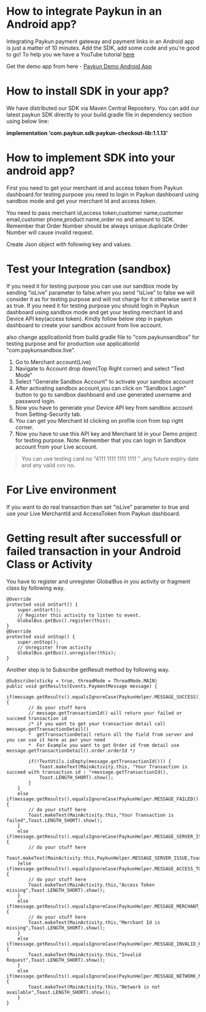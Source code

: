 

# How to integrate Paykun in an Android app?

Integrating Paykun payment gateway and payment links in an Android app is just a matter of 10 minutes. Add the SDK, add some code and you're good to go! To help you we have a YouTube tutorial [here](https://youtu.be/j9ZQhz-laaM)

Get the demo app from here - [Paykun Demo Android App](http://www.mediafire.com/file/0x5yoypi7eu9c6x/app-debug.apk/file)

#	How to install SDK in your app?

We have distributed our SDK via Maven Central Repositery. You can add our latest paykun SDK directly to your build.gradle file in dependency section using below line:

**implementation 'com.paykun.sdk:paykun-checkout-lib:1.1.13'**


#	How to implement SDK into your android app?

First you need to get your merchant id and access token from Paykun dashboard.for testing purpose you need to login in Paykun dashboard using sandbox mode and get your merchant Id and access token.

You need to pass merchant id,access token,customer name,customer email,customer phone,product name,order no and amount to SDK.
Remember that Order Number should be always unique.duplicate Order Number will cause invalid request.

Create Json object with following key and values.


#	Test your Integration (sandbox)

If you need it for testing purpose you can use our sandbox mode by sending “isLive” parameter to false.when you send “isLive” to false we will consider it as for testing purpose and will not charge for it otherwise sent it as true.
If you need it for testing purpose you should login in Paykun dashboard using sandbox mode and get your testing merchant Id and Device API key(access token).
Kindly follow below step in paykun dashboard to create your sandbox account from live account.

also change applicationId from build.gradle file to "com.paykunsandbox" for testing purpose and for production use applicationId
"com.paykunsandbox.live".

1.	Go to Merchant account(Live)
2.	Navigate to Account drop down(Top Right corner) and select "Test Mode"
3.	Select "Generate Sandbox Account" to activate your sandbox account
4.	After activating sandbox account,you can click on "Sandbox Login" button to go to sandbox dashboard and use generated username and password login.
5.	Now you have to generate your Device API key from sandbox account from Setting-Security tab.
6.	You can get you Merchant Id clicking on profile icon from top right corner.
7.	Now you have to use this API key and Merchant Id in your Demo project for testing purpose.
Note: Remember that you can login in Sandbox account from your Live account.

> You can use testing card no ”4111 1111 1111 1111 ” ,any future expiry
> date and any valid cvv no.

#	For Live environment

If you want to do real transaction than set "isLive" parameter to true and use your Live MerchantId and AccessToken from Paykun dashboard.

#	Getting result after successfull or failed transaction in your Android Class or Activity

You have to register and unregister GlobalBus in you activity or fragment class by following way.

    @Override
    protected void onStart() {
        super.onStart();
        // Register this activity to listen to event.
        GlobalBus.getBus().register(this);
    }
    @Override
    protected void onStop() {
        super.onStop();
        // Unregister from activity
        GlobalBus.getBus().unregister(this);
    }
   
Another step is to Subscribe getResult method by following way.

    @Subscribe(sticky = true, threadMode = ThreadMode.MAIN)
    public void getResults(Events.PaymentMessage message) {
        if(message.getResults().equalsIgnoreCase(PaykunHelper.MESSAGE_SUCCESS)){
            // do your stuff here
            // message.getTransactionId() will return your failed or succeed transaction id
            /* if you want to get your transaction detail call message.getTransactionDetail()
            *  getTransactionDetail return all the field from server and you can use it here as per your need
            *  For Example you want to get Order id from detail use message.getTransactionDetail().order.orderId */
            
            if(!TextUtils.isEmpty(message.getTransactionId())) {
                Toast.makeText(MainActivity.this, "Your Transaction is succeed with transaction id : "+message.getTransactionId(),
                Toast.LENGTH_SHORT).show();
            }
        }
        else if(message.getResults().equalsIgnoreCase(PaykunHelper.MESSAGE_FAILED)){
            // do your stuff here
            Toast.makeText(MainActivity.this,"Your Transaction is failed",Toast.LENGTH_SHORT).show();
        }
        else if(message.getResults().equalsIgnoreCase(PaykunHelper.MESSAGE_SERVER_ISSUE)){
            // do your stuff here
            Toast.makeText(MainActivity.this,PaykunHelper.MESSAGE_SERVER_ISSUE,Toast.LENGTH_SHORT).show();
        }else if(message.getResults().equalsIgnoreCase(PaykunHelper.MESSAGE_ACCESS_TOKEN_MISSING)){
            // do your stuff here
            Toast.makeText(MainActivity.this,"Access Token missing",Toast.LENGTH_SHORT).show();
        }
        else if(message.getResults().equalsIgnoreCase(PaykunHelper.MESSAGE_MERCHANT_ID_MISSING)){
            // do your stuff here
            Toast.makeText(MainActivity.this,"Merchant Id is missing",Toast.LENGTH_SHORT).show();
        }
        else if(message.getResults().equalsIgnoreCase(PaykunHelper.MESSAGE_INVALID_REQUEST)){
            Toast.makeText(MainActivity.this,"Invalid Request",Toast.LENGTH_SHORT).show();
        }
        else if(message.getResults().equalsIgnoreCase(PaykunHelper.MESSAGE_NETWORK_NOT_AVAILABLE)){
            Toast.makeText(MainActivity.this,"Network is not available",Toast.LENGTH_SHORT).show();
        }
    }
